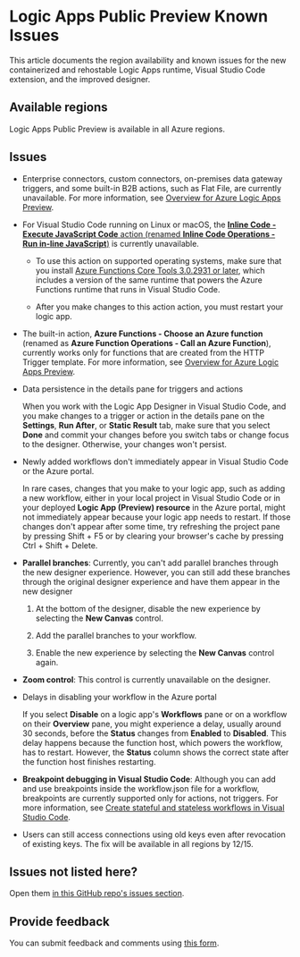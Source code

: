 # Logic Apps Public Preview Known Issues

This article documents the region availability and known issues for the new containerized and rehostable Logic Apps runtime, Visual Studio Code extension, and the improved designer.

## Available regions

Logic Apps Public Preview is available in all Azure regions.

## Issues

* Enterprise connectors, custom connectors, on-premises data gateway triggers, and some built-in B2B actions, such as Flat File, are currently unavailable. For more information, see [Overview for Azure Logic Apps Preview](https://docs.microsoft.com/azure/logic-apps/logic-apps-overview-preview#limited-unavailable-unsupported).

* For Visual Studio Code running on Linux or macOS, the [**Inline Code - Execute JavaScript Code** action (renamed **Inline Code Operations - Run in-line JavaScript**)](https://docs.microsoft.com/azure/logic-apps/logic-apps-add-run-inline-code) is currently unavailable.

  * To use this action on supported operating systems, make sure that you install [Azure Functions Core Tools 3.0.2931 or later](https://docs.microsoft.com/azure/azure-functions/functions-run-local.md#install-the-azure-functions-core-tools), which includes a version of the same runtime that powers the Azure Functions runtime that runs in Visual Studio Code.

  * After you make changes to this action action, you must restart your logic app.

* The built-in action, **Azure Functions - Choose an Azure function** (renamed as **Azure Function Operations - Call an Azure Function**), currently works only for functions that are created from the HTTP Trigger template. For more information, see [Overview for Azure Logic Apps Preview](https://docs.microsoft.com/azure/logic-apps/logic-apps-overview-preview#limited-unavailable-unsupported).

* Data persistence in the details pane for triggers and actions

  When you work with the Logic App Designer in Visual Studio Code, and you make changes to a trigger or action in the details pane on the **Settings**, **Run After**, or **Static Result** tab, make sure that you select **Done** and commit your changes before you switch tabs or change focus to the designer. Otherwise, your changes won't persist.

* Newly added workflows don't immediately appear in Visual Studio Code or the Azure portal.

  In rare cases, changes that you make to your logic app, such as adding a new workflow, either in your local project in Visual Studio Code or in your deployed **Logic App (Preview) resource** in the Azure portal, might not immediately appear because your logic app needs to restart. If those changes don't appear after some time, try refreshing the project pane by pressing Shift + F5 or by clearing your browser's cache by pressing Ctrl + Shift + Delete.

* **Parallel branches**: Currently, you can't add parallel branches through the new designer experience. However, you can still add these branches through the original designer experience and have them appear in the new designer

  1. At the bottom of the designer, disable the new experience by selecting the **New Canvas** control.
  
  2. Add the parallel branches to your workflow.
  
  3. Enable the new experience by selecting the **New Canvas** control again.

* **Zoom control**: This control is currently unavailable on the designer.

* Delays in disabling your workflow in the Azure portal

  If you select **Disable** on a logic app's **Workflows** pane or on a workflow on their **Overview** pane, you might experience a delay, usually around 30 seconds, before the **Status** changes from **Enabled** to **Disabled**. This delay happens because the function host, which powers the workflow, has to restart. However, the **Status** column shows the correct state after the function host finishes restarting.

* **Breakpoint debugging in Visual Studio Code**: Although you can add and use breakpoints inside the workflow.json file for a workflow, breakpoints are currently supported only for actions, not triggers. For more information, see [Create stateful and stateless workflows in Visual Studio Code](https://docs.microsoft.com/azure/logic-apps/create-stateful-stateless-workflows-visual-studio-code).

* Users can still access connections using old keys even after revocation of existing keys. The fix will be available in all regions by 12/15.

## Issues not listed here?

Open them [in this GitHub repo's issues section](https://github.com/Azure/logicapps/issues).

## Provide feedback

You can submit feedback and comments using [this form](https://aka.ms/lafeedback).
